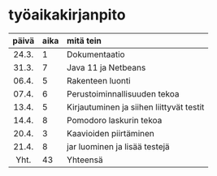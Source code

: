 # työaikakirjanpito

| päivä | aika | mitä tein  |
| :----:|:-----| :-----|
| 24.3. | 1    | Dokumentaatio |
| 31.3. | 7    | Java 11 ja Netbeans |
| 06.4. | 5    | Rakenteen luonti |
| 07.4. | 6    | Perustoiminnallisuuden tekoa |
| 13.4. | 5    | Kirjautuminen ja siihen liittyvät testit |
| 14.4. | 8    | Pomodoro laskurin tekoa |
| 20.4. | 3    | Kaavioiden piirtäminen |
| 21.4. | 8    | jar luominen ja lisää testejä |
| Yht.  | 43   | Yhteensä
